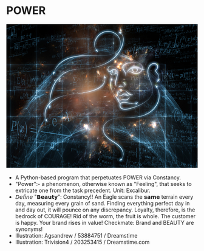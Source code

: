 # POWER
![POWER](https://github.com/salmanshuaib/POWER/blob/main/%2B8_WORK/0%20dreamstime_s_53884751.jpg)
+ A Python-based program that perpetuates POWER via Constancy. 
+ "Power":- a phenomenon, otherwise known as "Feeling", that seeks to extricate one from the task precedent. Unit: Excalibur.
+ 𝘋𝘦𝘧𝘪𝘯𝘦 "𝗕𝗲𝗮𝘂𝘁𝘆": Constancy!! An Eagle scans the 𝘀𝗮𝗺𝗲 terrain every day, measuring every grain of sand. Finding everything perfect day in and day out, it will pounce on any discrepancy. Loyalty, therefore, is the bedrock of COURAGE!
⁣Rid of the worm, the fruit is whole. The customer is happy. Your brand rises in value! Checkmate: Brand and BEAUTY are synonyms!
+ ⁣Illustration:
Agsandrew / 53884751 / Dreamstime⁣
+ Illustration:
Trivision4 / 203253415 / Dreamstime.com